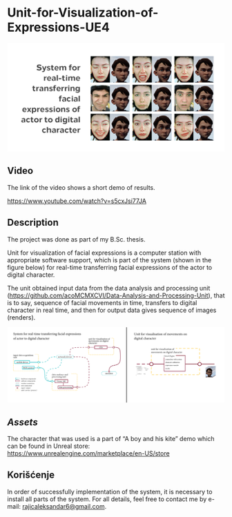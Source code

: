 # Unit-for-Visualization-of-Expressions-UE4

![](Image/base.jpg)

## Video

The link of the video shows a short demo of results.

https://www.youtube.com/watch?v=s5cxJsi77JA

## Description

The project was done as part of my B.Sc. thesis. 

Unit for visualization of facial expressions is a computer station with appropriate software support, which is part of the system (shown in the figure below) for real-time transferring facial expressions of the actor to digital character. 

The unit obtained input data from the data analysis and processing unit (https://github.com/acoMCMXCVI/Data-Analysis-and-Processing-Unit), that is to say, sequence of facial movements in time, transfers to digital character in real time, and then for output data gives sequence of images (renders).


![](Image/sys2.jpg)

## _Assets_

The character that was used is a part of “A boy and his kite” demo which can be found in Unreal store:
https://www.unrealengine.com/marketplace/en-US/store

## Korišćenje

In order of successfully implementation of the system, it is necessary to install all parts of the system. 
For all details, feel free to contact me by e-mail:  rajicaleksandar6@gmail.com.
